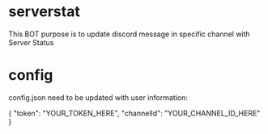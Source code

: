 # serverstat

This BOT purpose is to update discord message in specific channel with Server Status

# config
config.json need to be updated with user information:

{
  "token": "YOUR_TOKEN_HERE",
  "channelId": "YOUR_CHANNEL_ID_HERE"
}
